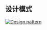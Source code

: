 ## 设计模式

[![Design pattern]](../index.md)

[Design pattern]:https://img.shields.io/badge/设计模式-DesignPattern-4FC08D?style=social&labelColor=339966&logo=Vue.js&logoColor=339966